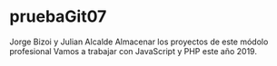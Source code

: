 # pruebaGit07
Jorge Bizoi y Julian Alcalde
Almacenar los proyectos de este módolo profesional
Vamos a trabajar con JavaScript y PHP este año 2019.
